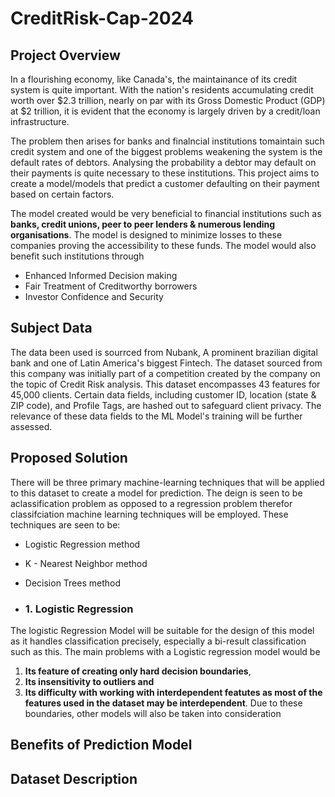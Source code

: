 # CreditRisk-Cap-2024
## Project Overview


In a flourishing economy, like Canada's, the maintainance of its credit system is quite important.  With the nation's residents accumulating credit worth over $2.3 trillion, nearly on par with its Gross Domestic Product (GDP) at $2 trillion, it is evident that the economy is largely driven by a credit/loan infrastructure.

The problem then arises for banks and finalncial institutions tomaintain such credit system and one of the biggest problems weakening the system is the default rates of debtors. Analysing the probability a debtor may default on their payments is quite necessary to these institutions. This project aims to create a model/models that predict a customer defaulting on their payment based on certain factors.

The model created would be very beneficial to financial institutions such as **banks, credit unions, peer to peer lenders & numerous lending organisations**. The model is designed to minimize losses to these companies proving the accessibility to these funds. The model would also benefit such institutions through
- Enhanced Informed Decision making
- Fair Treatment of Creditworthy borrowers
- Investor Confidence and Security


## Subject Data

The data been used is sourrced from Nubank, A prominent brazilian digital bank and one of Latin America's biggest Fintech. The dataset sourced from this company was initially part of a competition created by the company on the topic of Credit Risk analysis. This dataset encompasses 43 features for 45,000 clients. Certain data fields, including customer ID, location (state & ZIP code), and Profile Tags, are hashed out to safeguard client privacy. The relevance of these data fields to the ML Model's training will be further assessed.


## Proposed Solution

There will be three primary machine-learning techniques that will be applied to this dataset to create a model for prediction. The deign is seen to be aclassification problem as opposed to a regression problem therefor classifciation machine learning techniques will be employed. These techniques are seen to be:

- Logistic Regression method
- K - Nearest Neighbor method
- Decision Trees method

- ### 1. Logistic Regression
The logistic Regression Model will be suitable for the design of this model as it handles classification precisely, especially a bi-result classification such as this. The main problems with a Logistic regression model would be 
1. **Its feature of creating only hard decision boundaries**, 
2. **Its insensitivity to outliers and**  
3. **Its difficulty with working with interdependent featutes as most of the features used in the dataset may be interdependent**.
Due to these boundaries, other models will also be taken into consideration

## Benefits of Prediction Model



## Dataset Description
